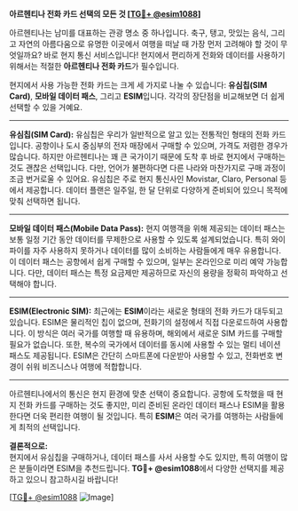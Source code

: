 **아르헨티나 전화 카드 선택의 모든 것 [[TG💪+ @esim1088](https://t.me/s/esim1088)]**

아르헨티나는 남미를 대표하는 관광 명소 중 하나입니다. 축구, 탱고, 맛있는 음식, 그리고 자연의 아름다움으로 유명한 이곳에서 여행을 떠날 때 가장 먼저 고려해야 할 것이 무엇일까요? 바로 현지 통신 서비스입니다! 현지에서 편리하게 전화와 데이터를 사용하기 위해서는 적절한 **아르헨티나 전화 카드**가 필수입니다.

현지에서 사용 가능한 전화 카드는 크게 세 가지로 나눌 수 있습니다: **유심칩(SIM Card)**, **모바일 데이터 패스**, 그리고 **ESIM**입니다. 각각의 장단점을 비교해보면 더 쉽게 선택할 수 있을 거예요.

---

**유심칩(SIM Card):**
유심칩은 우리가 일반적으로 알고 있는 전통적인 형태의 전화 카드입니다. 공항이나 도시 중심부의 전자 매장에서 구매할 수 있으며, 가격도 저렴한 경우가 많습니다. 하지만 아르헨티나는 꽤 큰 국가이기 때문에 도착 후 바로 현지에서 구매하는 것도 괜찮은 선택입니다. 다만, 언어가 불편하다면 다른 나라와 마찬가지로 구매 과정이 조금 번거로울 수 있어요. 유심칩은 주로 현지 통신사인 Movistar, Claro, Personal 등에서 제공합니다. 데이터 플랜은 일주일, 한 달 단위로 다양하게 준비되어 있으니 목적에 맞춰 선택하면 됩니다.

---

**모바일 데이터 패스(Mobile Data Pass):**
현지 여행객을 위해 제공되는 데이터 패스는 보통 일정 기간 동안 데이터를 무제한으로 사용할 수 있도록 설계되었습니다. 특히 와이파이를 자주 사용하지 못하거나 데이터를 많이 소비하는 사람들에게 매우 유용합니다. 이 데이터 패스는 공항에서 쉽게 구매할 수 있으며, 일부는 온라인으로 미리 예약 가능합니다. 다만, 데이터 패스는 특정 요금제만 제공하므로 자신의 용량을 정확히 파악하고 선택해야 합니다.

---

**ESIM(Electronic SIM):**
최근에는 **ESIM**이라는 새로운 형태의 전화 카드가 대두되고 있습니다. ESIM은 물리적인 칩이 없으며, 전화기의 설정에서 직접 다운로드하여 사용합니다. 이 방식은 여러 국가를 여행할 때 유용하며, 해외에서 새로운 SIM 카드를 구매할 필요가 없습니다. 또한, 복수의 국가에서 데이터를 동시에 사용할 수 있는 멀티 네이션 패스도 제공됩니다. ESIM은 간단히 스마트폰에 다운받아 사용할 수 있고, 전화번호 변경이 쉬워 비즈니스나 여행에 적합합니다.

---

아르헨티나에서의 통신은 현지 환경에 맞춘 선택이 중요합니다. 공항에 도착했을 때 현지 전화 카드를 구매하는 것도 좋지만, 미리 준비된 온라인 데이터 패스나 ESIM을 활용한다면 더욱 편리한 여행이 될 것입니다. 특히 **ESIM**은 여러 국가를 여행하는 사람들에게 최적의 선택입니다.

**결론적으로:**  
현지에서 유심칩을 구매하거나, 데이터 패스를 사서 사용할 수도 있지만, 특히 여행이 많은 분들이라면 ESIM을 추천드립니다. **TG💪+ @esim1088**에서 다양한 선택지를 제공하고 있으니 참고하시길 바랍니다!

[[TG💪+ @esim1088](https://t.me/s/esim1088) ![Image](https://i.postimg.cc/Y0z9fWf4/image.png)]